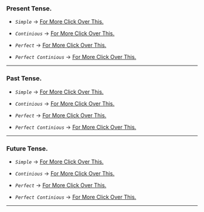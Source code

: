### Present Tense.
* _`Simple`_ -> <u>[For More Click Over This.](./present-tense/Present-Simple.md)</u>

* _`Continious`_ -> <u>[For More Click Over This.](./present-tense/Present-Continious.md)</u>

* _`Perfect`_ -> <u>[For More Click Over This.](./present-tense/present-perfect-tense.md)</u>

* _`Perfect Continious`_ -> <u>[For More Click Over This.](./present-tense/Present-Perfect-Continuous.md)</u>
---

### Past Tense.
* _`Simple`_ -> <u>[For More Click Over This.](./past-tense/past-simple-tense.md)</u>

* _`Continious`_ -> <u>[For More Click Over This.](./past-tense/Past-Continious-tense.md)</u>

* _`Perfect`_ -> <u>[For More Click Over This.](./past-tense/Past-Perfect-Tense.md)</u>

* _`Perfect Continious`_ -> <u>[For More Click Over This.](./past-tense/Past-Perfect-Continious.md)</u>
---
### Future Tense.
* _`Simple`_ -> <u>[For More Click Over This.](./future-tense/future-simple-tens.md)</u>

* _`Continious`_ -> <u>[For More Click Over This.](./future-tense/future-Continious-tense.md)</u>

* _`Perfect`_ -> <u>[For More Click Over This.](./future-tense/future-perfect-tens.md)</u>

* _`Perfect Continious`_ -> <u>[For More Click Over This.](./future-tense/Future-Perfect-Continious.md)</u>
---
